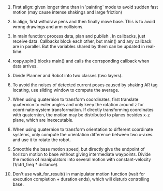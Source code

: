 1. First align: given longer time than in 'painting' mode to avoid sudden fast motion (may cause intense shakings and large friction)

2. In align, first withdraw pens and then finally move base. This is to avoid wrong drawings and arm collisions.

3. In main function: process data, plan and publish . In callbacks, just receive data. Callbacks block each other, but main() and any callback are in parallel. But the variables shared by them can be updated in real-time.

4. rospy.spin() blocks main() and calls the corrsponding callback when data arrives.

5. Divide Planner and Robot into two classes (two layers).

6. To avoid the noises of detected current poses caused by shaking AR tag locating, use sliding window to compute the average.

7. When using quaternion to transform coordinates, first translate quaternion to euler angles and only keep the rotation around z for coordinate-system transformation. If directly transforming coordinates with quaternion, the motion may be distributed to planes besides x-z plane, which are inexecutable.

8. When using quaternion to transform orientation to different coordinate systems, only compute the orientation difference between two x-axes and use it to rotate the robot.

9. Smoothie the base motion speed, but directly give the endpoint of horizon motion to base without giving intermediate waypoints. Divide the motion of manipulators into several motion with constant-velocity (1/ctrl_freq * distance).

10. Don't use wait_for_result() in manipulator motion function (wait for execution completion + duration ends), which will disturb controlling base.